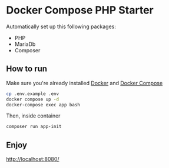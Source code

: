 # Docker Compose PHP Starter
Automatically set up this following packages:
- PHP
- MariaDb
- Composer

## How to run
Make sure you're already installed [Docker](https://docs.docker.com/get-docker/) and [Docker Compose](https://docs.docker.com/compose/install/)
```bash
cp .env.example .env
docker compose up -d
docker-compose exec app bash
```

Then, inside container 
```bash
composer run app-init
```

## Enjoy
[http://localhost:8080/](http://localhost:8080/)
